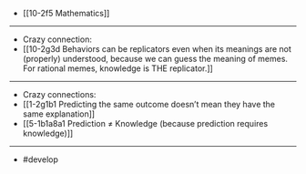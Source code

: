 - [[10-2f5 Mathematics]]
---
- Crazy connection:
- [[10-2g3d Behaviors can be replicators even when its meanings are not (properly) understood, because we can guess the meaning of memes. For rational memes, knowledge is THE replicator.]]
---
- Crazy connections:
- [[1-2g1b1 Predicting the same outcome doesn’t mean they have the same explanation]]
- [[5-1b1a8a1 Prediction ≠ Knowledge (because prediction requires knowledge)]]
---
- #develop
